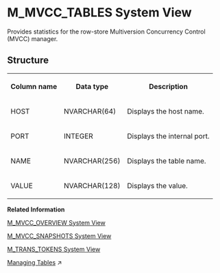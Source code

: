 <!-- loio20b5e315751910149709b4e5e7ad9f2c -->

# M\_MVCC\_TABLES System View

Provides statistics for the row-store Multiversion Concurrency Control \(MVCC\) manager.



<a name="loio20b5e315751910149709b4e5e7ad9f2c___m__m_v_c_c__t_a_b_l_e_s_1struct_M_MVCC_TABLES"/>

## Structure


<table>
<tr>
<th valign="top">

Column name



</th>
<th valign="top">

Data type



</th>
<th valign="top">

Description



</th>
</tr>
<tr>
<td valign="top">

HOST



</td>
<td valign="top">

NVARCHAR\(64\)



</td>
<td valign="top">

Displays the host name.



</td>
</tr>
<tr>
<td valign="top">

PORT



</td>
<td valign="top">

INTEGER



</td>
<td valign="top">

Displays the internal port.



</td>
</tr>
<tr>
<td valign="top">

NAME



</td>
<td valign="top">

NVARCHAR\(256\)



</td>
<td valign="top">

Displays the table name.



</td>
</tr>
<tr>
<td valign="top">

VALUE



</td>
<td valign="top">

NVARCHAR\(128\)



</td>
<td valign="top">

Displays the value.



</td>
</tr>
</table>

**Related Information**  


[M\_MVCC\_OVERVIEW System View](m-mvcc-overview-system-view-f405b73.md "Provides an overview of the row-store Multiversion Concurrency Control (MVCC) manager.")

[M\_MVCC\_SNAPSHOTS System View](m-mvcc-snapshots-system-view-b41f6b2.md "Provides detailed snapshot information of the Multiversion Concurrency Control (MVCC) manager.")

[M\_TRANS\_TOKENS System View](m-trans-tokens-system-view-f760316.md "Provides information about all active transaction tokens.")

[Managing Tables](https://help.sap.com/viewer/f9c5015e72e04fffa14d7d4f7267d897/2023_2_QRC/en-US/68554490aee94885ba31611489a04992.html "The SAP HANA database stores data in memory in tables, organized in columns, and partitions, distributed among multiple servers.") :arrow_upper_right:

